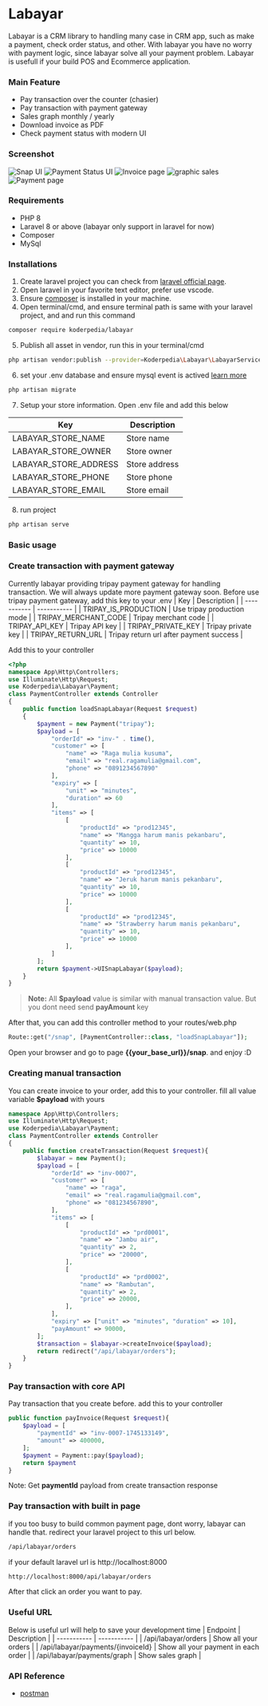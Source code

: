# Labayar

Labayar is a CRM library to handling many case in CRM app, such as make a payment, check order status, and other. With labayar you have no worry with payment logic, since labayar solve all your payment problem. Labayar is usefull if your build POS and Ecommerce application.

### Main Feature

- Pay transaction over the counter (chasier)
- Pay transaction with payment gateway
- Sales graph monthly / yearly
- Download invoice as PDF
- Check payment status with modern UI

### Screenshot

![Snap UI](https://raw.githubusercontent.com/masraga/labayar/refs/heads/dev-master/screenshot/snap.png)
![Payment Status UI](https://raw.githubusercontent.com/masraga/labayar/refs/heads/dev-master/screenshot/payment-status.png)
![Invoice page](https://raw.githubusercontent.com/masraga/labayar/refs/heads/dev-master/screenshot/invoice.png)
![graphic sales](https://raw.githubusercontent.com/masraga/labayar/refs/heads/dev-master/screenshot/graph.png)
![Payment page](https://raw.githubusercontent.com/masraga/labayar/refs/heads/dev-master/screenshot/payment-list.png)

### Requirements

- PHP 8
- Laravel 8 or above (labayar only support in laravel for now)
- Composer
- MySql

### Installations

1. Create laravel project you can check from [laravel official page](https://laravel.com/docs/12.x/installation).
2. Open laravel in your favorite text editor, prefer use vscode.
3. Ensure [composer](https://getcomposer.org/) is installed in your machine.
4. Open terminal/cmd, and ensure terminal path is same with your laravel project, and and run this command

```sh
composer require koderpedia/labayar
```

5. Publish all asset in vendor, run this in your terminal/cmd

```sh
php artisan vendor:publish --provider=Koderpedia\Labayar\LabayarServiceProvider
```

6. set your .env database and ensure mysql event is actived [learn more](https://vijaymrami.wordpress.com/2016/01/28/how-to-schedule-mysql-query-using-mysql-event-in-phpmyadmin/)

```sh
php artisan migrate
```

7. Setup your store information. Open .env file and add this below

| Key                   | Description   |
| --------------------- | ------------- |
| LABAYAR_STORE_NAME    | Store name    |
| LABAYAR_STORE_OWNER   | Store owner   |
| LABAYAR_STORE_ADDRESS | Store address |
| LABAYAR_STORE_PHONE   | Store phone   |
| LABAYAR_STORE_EMAIL   | Store email   |

8. run project

```sh
php artisan serve
```

### Basic usage

### Create transaction with payment gateway

Currently labayar providing tripay payment gateway for handling transaction. We will always update more payment gateway soon.
Before use tripay payment gateway, add this key to your .env
| Key | Description |
| ----------- | ----------- |
| TRIPAY_IS_PRODUCTION | Use tripay production mode |
| TRIPAY_MERCHANT_CODE | Tripay merchant code |
| TRIPAY_API_KEY | Tripay API key |
| TRIPAY_PRIVATE_KEY | Tripay private key |
| TRIPAY_RETURN_URL | Tripay return url after payment success |

Add this to your controller

```php
<?php
namespace App\Http\Controllers;
use Illuminate\Http\Request;
use Koderpedia\Labayar\Payment;
class PaymentController extends Controller
{
    public function loadSnapLabayar(Request $request)
    {
        $payment = new Payment("tripay");
        $payload = [
            "orderId" => "inv-" . time(),
            "customer" => [
                "name" => "Raga mulia kusuma",
                "email" => "real.ragamulia@gmail.com",
                "phone" => "0891234567890"
            ],
            "expiry" => [
                "unit" => "minutes",
                "duration" => 60
            ],
            "items" => [
                [
                    "productId" => "prod12345",
                    "name" => "Mangga harum manis pekanbaru",
                    "quantity" => 10,
                    "price" => 10000
                ],
                [
                    "productId" => "prod12345",
                    "name" => "Jeruk harum manis pekanbaru",
                    "quantity" => 10,
                    "price" => 10000
                ],
                [
                    "productId" => "prod12345",
                    "name" => "Strawberry harum manis pekanbaru",
                    "quantity" => 10,
                    "price" => 10000
                ],
            ]
        ];
        return $payment->UISnapLabayar($payload);
    }
}

```

> **Note:** All **$payload** value is similar with manual transaction value. But you dont need send **payAmount** key

After that, you can add this controller method to your routes/web.php

```php
Route::get("/snap", [PaymentController::class, "loadSnapLabayar"]);
```

Open your browser and go to page **{{your_base_url}}/snap**. and enjoy :D

### Creating manual transaction

You can create invoice to your order, add this to your controller. fill all value variable **$payload** with yours

```php
namespace App\Http\Controllers;
use Illuminate\Http\Request;
use Koderpedia\Labayar\Payment;
class PaymentController extends Controller
{
    public function createTransaction(Request $request){
        $labayar = new Payment();
        $payload = [
            "orderId" => "inv-0007",
            "customer" => [
                "name" => "raga",
                "email" => "real.ragamulia@gmail.com",
                "phone" => "081234567890",
            ],
            "items" => [
                [
                    "productId" => "prd0001",
                    "name" => "Jambu air",
                    "quantity" => 2,
                    "price" => "20000",
                ],
                [
                    "productId" => "prd0002",
                    "name" => "Rambutan",
                    "quantity" => 2,
                    "price" => 20000,
                ],
            ],
            "expiry" => ["unit" => "minutes", "duration" => 10],
            "payAmount" => 90000,
        ];
        $transaction = $labayar->createInvoice($payload);
        return redirect("/api/labayar/orders");
    }
}
```

### Pay transaction with core API

Pay transaction that you create before. add this to your controller

```php
public function payInvoice(Request $request){
    $payload = [
        "paymentId" => "inv-0007-1745133149",
        "amount" => 400000,
    ];
    $payment = Payment::pay($payload);
    return $payment
}
```

Note: Get **paymentId** payload from create transaction response

### Pay transaction with built in page

if you too busy to build common payment page, dont worry, labayar can handle that. redirect your laravel project to this url below.

```sh
/api/labayar/orders
```

if your default laravel url is http://localhost:8000

```sh
http://localhost:8000/api/labayar/orders
```

After that click an order you want to pay.

### Useful URL

Below is useful url will help to save your development time
| Endpoint | Description |
| ----------- | ----------- |
| /api/labayar/orders | Show all your orders |
| /api/labayar/payments/{invoiceId} | Show all your payment in each order |
| /api/labayar/payments/graph | Show sales graph |

### API Reference

- [postman](https://www.postman.com/orange-resonance-534979/workspace/labayar/collection/15555730-d6515741-160e-42a9-865a-1fbe98643e7f?action=share&creator=15555730)
